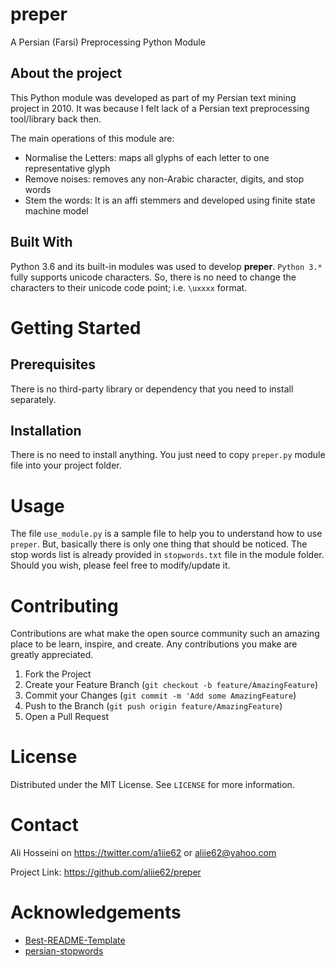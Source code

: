 # preper
A Persian (Farsi) Preprocessing Python Module

## About the project
This Python module was developed as part of my Persian text mining project in 2010. It was because I felt lack of a Persian text preprocessing tool/library back then. 

The main operations of this module are:

* Normalise the Letters: maps all glyphs of each letter to one representative glyph
* Remove noises: removes any non-Arabic character, digits, and stop words
* Stem the words: It is an affi stemmers and developed using finite state machine model 

## Built With
Python 3.6 and its built-in modules was used to develop **preper**. `Python 3.*` fully supports unicode characters. So, there is no need to change the characters to
their unicode code point; i.e. `\uxxxx` format. 

# Getting Started

## Prerequisites
There is no third-party library or dependency that you need to install separately.

## Installation
There is no need to install anything. You just need to copy `preper.py` module file into your project folder.

# Usage
The file `use_module.py` is a sample file to help you to understand how to use `preper`. But, basically there is only one thing that should be noticed. The stop words list is already provided in `stopwords.txt` file in the module folder. Should you wish, please feel free to modify/update it.

# Contributing
Contributions are what make the open source community such an amazing place to be learn, inspire, and create. Any contributions you make are greatly appreciated.

1. Fork the Project
2. Create your Feature Branch (`git checkout -b feature/AmazingFeature`)
3. Commit your Changes (`git commit -m 'Add some AmazingFeature`)
4. Push to the Branch (`git push origin feature/AmazingFeature`)
5. Open a Pull Request

# License
Distributed under the MIT License. See `LICENSE` for more information.

# Contact
Ali Hosseini on https://twitter.com/a1iie62 or aliie62@yahoo.com

Project Link: https://github.com/aliie62/preper

# Acknowledgements
* [Best-README-Template](https://github.com/othneildrew/Best-README-Template/blob/master/README.md)
* [persian-stopwords](https://github.com/kharazi/persian-stopwords)
